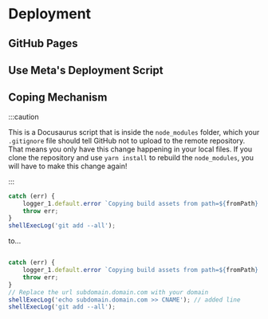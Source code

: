 

# Deployment
## GitHub Pages
## Use Meta's Deployment Script
## Coping Mechanism
:::caution

This is a Docusaurus script that is inside the ```node_modules``` folder, which your ```.gitignore``` file should tell GitHub not to upload to the remote repository. That means you only have this change happening in your local files. If you clone the repository and use ```yarn install``` to rebuild the ```node_modules```, you will have to make this change again!

:::
```javascript title=hfesworkshop/src/my-website/node_modules/@docusaurus/core/lib/commands/deploy.js
catch (err) {
    logger_1.default.error `Copying build assets from path=${fromPath} to path=${toPath} failed.`;
    throw err;
}
shellExecLog('git add --all');
```
to...

```javascript title=hfesworkshop/src/my-website/node_modules/@docusaurus/core/lib/commands/deploy.js

catch (err) {
    logger_1.default.error `Copying build assets from path=${fromPath} to path=${toPath} failed.`;
    throw err;
}
// Replace the url subdomain.domain.com with your domain
shellExecLog('echo subdomain.domain.com >> CNAME'); // added line
shellExecLog('git add --all');
```
